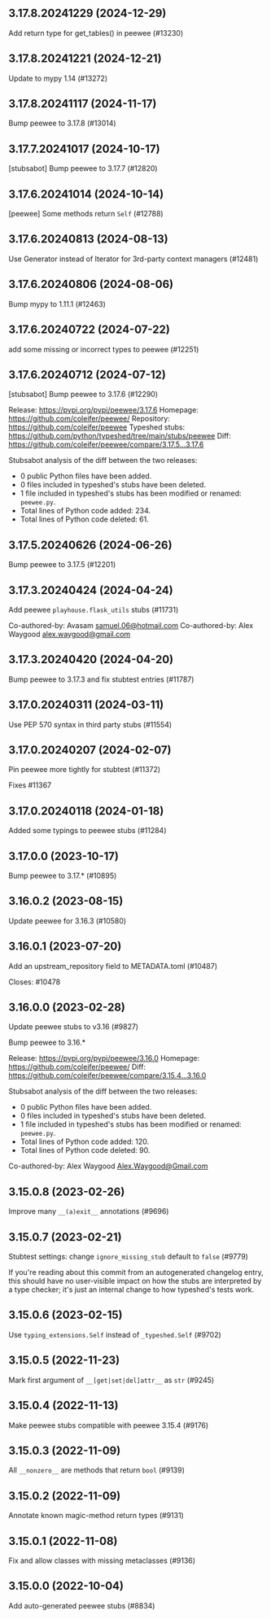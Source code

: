 ## 3.17.8.20241229 (2024-12-29)

Add return type for get_tables() in peewee (#13230)

## 3.17.8.20241221 (2024-12-21)

Update to mypy 1.14 (#13272)

## 3.17.8.20241117 (2024-11-17)

Bump peewee to 3.17.8 (#13014)

## 3.17.7.20241017 (2024-10-17)

[stubsabot] Bump peewee to 3.17.7 (#12820)

## 3.17.6.20241014 (2024-10-14)

[peewee] Some methods return `Self` (#12788)

## 3.17.6.20240813 (2024-08-13)

Use Generator instead of Iterator for 3rd-party context managers (#12481)

## 3.17.6.20240806 (2024-08-06)

Bump mypy to 1.11.1 (#12463)

## 3.17.6.20240722 (2024-07-22)

add some missing or incorrect types to peewee (#12251)

## 3.17.6.20240712 (2024-07-12)

[stubsabot] Bump peewee to 3.17.6 (#12290)

Release: https://pypi.org/pypi/peewee/3.17.6
Homepage: https://github.com/coleifer/peewee/
Repository: https://github.com/coleifer/peewee
Typeshed stubs: https://github.com/python/typeshed/tree/main/stubs/peewee
Diff: https://github.com/coleifer/peewee/compare/3.17.5...3.17.6

Stubsabot analysis of the diff between the two releases:
 - 0 public Python files have been added.
 - 0 files included in typeshed's stubs have been deleted.
 - 1 file included in typeshed's stubs has been modified or renamed: `peewee.py`.
 - Total lines of Python code added: 234.
 - Total lines of Python code deleted: 61.

## 3.17.5.20240626 (2024-06-26)

Bump peewee to 3.17.5 (#12201)

## 3.17.3.20240424 (2024-04-24)

Add peewee `playhouse.flask_utils` stubs (#11731)

Co-authored-by: Avasam <samuel.06@hotmail.com>
Co-authored-by: Alex Waygood <alex.waygood@gmail.com>

## 3.17.3.20240420 (2024-04-20)

Bump peewee to 3.17.3 and fix stubtest entries (#11787)

## 3.17.0.20240311 (2024-03-11)

Use PEP 570 syntax in third party stubs (#11554)

## 3.17.0.20240207 (2024-02-07)

Pin peewee more tightly for stubtest (#11372)

Fixes  #11367

## 3.17.0.20240118 (2024-01-18)

Added some typings to peewee stubs (#11284)

## 3.17.0.0 (2023-10-17)

Bump peewee to 3.17.* (#10895)

## 3.16.0.2 (2023-08-15)

Update peewee for 3.16.3 (#10580)

## 3.16.0.1 (2023-07-20)

Add an upstream_repository field to METADATA.toml (#10487)

Closes: #10478

## 3.16.0.0 (2023-02-28)

Update peewee stubs to v3.16 (#9827)

Bump peewee to 3.16.*

Release: https://pypi.org/pypi/peewee/3.16.0
Homepage: https://github.com/coleifer/peewee/
Diff: https://github.com/coleifer/peewee/compare/3.15.4...3.16.0

Stubsabot analysis of the diff between the two releases:
 - 0 public Python files have been added.
 - 0 files included in typeshed's stubs have been deleted.
 - 1 file included in typeshed's stubs has been modified or renamed: `peewee.py`.
 - Total lines of Python code added: 120.
 - Total lines of Python code deleted: 90.

Co-authored-by: Alex Waygood <Alex.Waygood@Gmail.com>

## 3.15.0.8 (2023-02-26)

Improve many `__(a)exit__` annotations (#9696)

## 3.15.0.7 (2023-02-21)

Stubtest settings: change `ignore_missing_stub` default to `false` (#9779)

If you're reading about this commit from an autogenerated changelog entry, this should have no user-visible impact on how the stubs are interpreted by a type checker; it's just an internal change to how typeshed's tests work.

## 3.15.0.6 (2023-02-15)

Use `typing_extensions.Self` instead of `_typeshed.Self` (#9702)

## 3.15.0.5 (2022-11-23)

Mark first argument of `__[get|set|del]attr__` as `str` (#9245)

## 3.15.0.4 (2022-11-13)

Make peewee stubs compatible with peewee 3.15.4 (#9176)

## 3.15.0.3 (2022-11-09)

All `__nonzero__` are methods that return `bool` (#9139)

## 3.15.0.2 (2022-11-09)

Annotate known magic-method return types (#9131)

## 3.15.0.1 (2022-11-08)

Fix and allow classes with missing metaclasses (#9136)

## 3.15.0.0 (2022-10-04)

Add auto-generated peewee stubs (#8834)

